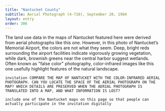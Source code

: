 ```yaml
---
title: "Nantucket County"
subtitle: Aerial Photograph (4-710), September 20, 1984
layout: entry
order: 306
---
```


The land use data in the maps of Nantucket featured here were derived from aerial photographs like this one. However, in this photo of Nantucket’s Memorial Airport, the colors are not what they seem. Deep, bright reds surrounding the airport facilities indicate vigorously growing vegetation, while dark, brownish greens near the central harbor suggest wetlands. Often known as "false color" photography, color-infrared images like this one usefully highlight features of the natural landscape.

`invitation
COMPARE THE MAP OF NANTUCKET WITH THE COLOR-INFRARED AERIAL PHOTOGRAPH. CAN YOU LOCATE THE SPACE OF THE AERIAL PHOTOGRAPH ON THE MAP? WHICH DETAILS ARE PRESERVED WHEN THE AERIAL PHOTOGRAPH IS TRANSLATED INTO A MAP, AND WHAT INFORMATION IS LOST?
`

` include one of the Nantucket maps on this page so that people can actually participate in the invitation digitally `